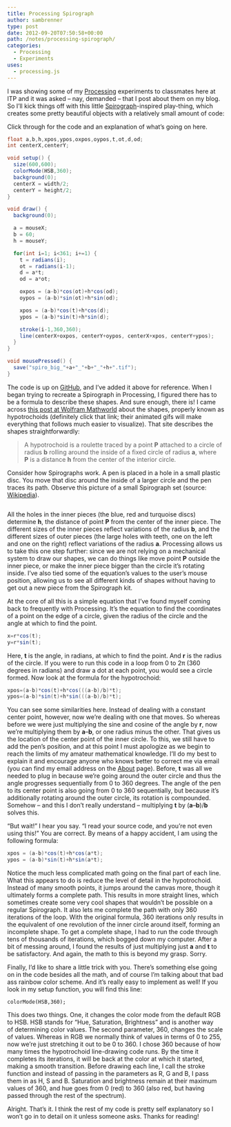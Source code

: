 ```yaml
---
title: Processing Spirograph
author: sambrenner
type: post
date: 2012-09-20T07:50:58+00:00
path: /notes/processing-spirograph/
categories:
  - Processing
  - Experiments
uses:
  - processing.js
---
```

I was showing some of my [Processing][1] experiments to classmates here at ITP and it was asked &#8211; nay, demanded &#8211; that I post about them on my blog. So I&#8217;ll kick things off with this little [Spirograph][2]-inspired play-thing, which creates some pretty beautiful objects with a relatively small amount of code:

<canvas data-processing-sources="/img/uploads/pde/spirograph_lines.pde"></canvas>

Click through for the code and an explanation of what&#8217;s going on here.

~~~java
float a,b,h,xpos,ypos,oxpos,oypos,t,ot,d,od;
int centerX,centerY;

void setup() {
  size(600,600);
  colorMode(HSB,360);
  background(0);
  centerX = width/2;
  centerY = height/2;
}

void draw() {
  background(0);

  a = mouseX;
  b = 60;
  h = mouseY;

  for(int i=1; i<361; i+=1) {
    t = radians(i);
    ot = radians(i-1);
    d = a*t;
    od = a*ot;

    oxpos = (a-b)*cos(ot)+h*cos(od);
    oypos = (a-b)*sin(ot)+h*sin(od);

    xpos = (a-b)*cos(t)+h*cos(d);
    ypos = (a-b)*sin(t)+h*sin(d);

    stroke(i-1,360,360);
    line(centerX+oxpos, centerY+oypos, centerX+xpos, centerY+ypos);
  }
}

void mousePressed() {
  save("spiro_big_"+a+"_"+b+"_"+h+".tif");
}
~~~

The code is up on [GitHub][3], and I&#8217;ve added it above for reference. When I began trying to recreate a Spirograph in Processing, I figured there has to be a formula to describe these shapes. And sure enough, there is! I came across [this post at Wolfram Mathworld][4] about the shapes, properly known as hypotrochoids (definitely click that link; their animated gifs will make everything that follows much easier to visualize). That site describes the shapes straightforwardly:

> A hypotrochoid is a roulette traced by a point **P** attached to a circle of radius **b** rolling around the inside of a fixed circle of radius **a**, where **P** is a distance **h** from the center of the interior circle.

Consider how Spirographs work. A pen is placed in a hole in a small plastic disc. You move that disc around the inside of a larger circle and the pen traces its path. Observe this picture of a small Spirograph set (source: [Wikipedia][5]).

<img class="size-full wp-image-87 alignnone" title="spirographset" src="/img/uploads/2012/09/spirographset.jpg" alt=""  />

All the holes in the inner pieces (the blue, red and turquoise discs) determine **h**, the distance of point **P** from the center of the inner piece. The different sizes of the inner pieces reflect variations of the radius **b**, and the different sizes of outer pieces (the large holes with teeth, one on the left and one on the right) reflect variations of the radius **a**. Processing allows us to take this one step further: since we are not relying on a mechanical system to draw our shapes, we can do things like move point **P** outside the inner piece, or make the inner piece bigger than the circle it&#8217;s rotating inside. I&#8217;ve also tied some of the equation&#8217;s values to the user&#8217;s mouse position, allowing us to see all different kinds of shapes without having to get out a new piece from the Spirograph kit.

At the core of all this is a simple equation that I&#8217;ve found myself coming back to frequently with Processing. It&#8217;s the equation to find the coordinates of a point on the edge of a circle, given the radius of the circle and the angle at which to find the point.

~~~java
x=r*cos(t);
y=r*sin(t);
~~~

Here, **t** is the angle, in radians, at which to find the point. And **r** is the radius of the circle. If you were to run this code in a loop from 0 to 2π (360 degrees in radians) and draw a dot at each point, you would see a circle formed.
Now look at the formula for the hypotrochoid:

~~~java
xpos=(a-b)*cos(t)+h*cos(((a-b)/b)*t);
ypos=(a-b)*sin(t)+h*sin(((a-b)/b)*t);
~~~

You can see some similarities here. Instead of dealing with a constant center point, however, now we&#8217;re dealing with one that moves. So whereas before we were just multiplying the sine and cosine of the angle by **r**, now we&#8217;re multiplying them by **a**&#8211;**b**, or one radius minus the other. That gives us the location of the center point of the inner circle. To this, we still have to add the pen&#8217;s position, and at this point I must apologize as we begin to reach the limits of my amateur mathematical knowledge. I&#8217;ll do my best to explain it and encourage anyone who knows better to correct me via email (you can find my email address on the [About][6] page). Before, **t** was all we needed to plug in because we&#8217;re going around the outer circle and thus the angle progresses sequentially from 0 to 360 degrees. The angle of the pen to its center point is also going from 0 to 360 sequentially, but because it&#8217;s additionally rotating around the outer circle, its rotation is compounded. Somehow &#8211; and this I don&#8217;t really understand &#8211; multiplying **t** by (**a**&#8211;**b**)/**b** solves this.

&#8220;But wait!&#8221; I hear you say. &#8220;I read your source code, and you&#8217;re not even using this!&#8221; You are correct. By means of a happy accident, I am using the following formula:

~~~java
xpos = (a-b)*cos(t)+h*cos(a*t);
ypos = (a-b)*sin(t)+h*sin(a*t);
~~~

Notice the much less complicated math going on the final part of each line. What this appears to do is reduce the level of detail in the hypotrochoid. Instead of many smooth points, it jumps around the canvas more, though it ultimately forms a complete path. This results in more straight lines, which sometimes create some very cool shapes that wouldn&#8217;t be possible on a regular Spirograph. It also lets me complete the path with only 360 iterations of the loop. With the original formula, 360 iterations only results in the equivalent of one revolution of the inner circle around itself, forming an incomplete shape. To get a complete shape, I had to run the code through tens of thousands of iterations, which bogged down my computer. After a bit of messing around, I found the results of just multiplying just **a** and **t** to be satisfactory. And again, the math to this is beyond my grasp. Sorry.

Finally, I&#8217;d like to share a little trick with you. There&#8217;s something else going on in the code besides all the math, and of course I&#8217;m talking about that bad ass rainbow color scheme. And it&#8217;s really easy to implement as well! If you look in my setup function, you will find this line:

    colorMode(HSB,360);

This does two things. One, it changes the color mode from the default RGB to HSB. HSB stands for &#8220;Hue, Saturation, Brightness&#8221; and is another way of determining color values. The second parameter, 360, changes the scale of values. Whereas in RGB we normally think of values in terms of 0 to 255, now we&#8217;re just stretching it out to be 0 to 360. I chose 360 because of how many times the hypotrochoid line-drawing code runs. By the time it completes its iterations, it will be back at the color at which it started, making a smooth transition. Before drawing each line, I call the stroke function and instead of passing in the parameters as R, G and B, I pass them in as H, S and B. Saturation and brightness remain at their maximum values of 360, and hue goes from 0 (red) to 360 (also red, but having passed through the rest of the spectrum).

Alright. That&#8217;s it. I think the rest of my code is pretty self explanatory so I won&#8217;t go in to detail on it unless someone asks. Thanks for reading!

 [1]: http://www.processing.org
 [2]: http://en.wikipedia.org/wiki/Spirograph
 [3]: https://github.com/sambrenner/spirograph
 [4]: http://mathworld.wolfram.com/Hypotrochoid.html
 [5]: http://en.wikipedia.org/wiki/File:Spirograph.jpg
 [6]: http://www.samjbrenner.com/about
